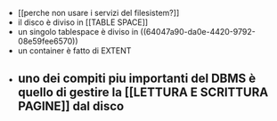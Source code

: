 - [[perche non usare i servizi del filesistem?]]
- il disco è diviso in [[TABLE SPACE]]
- un singolo tablespace è diviso in ((64047a90-da0e-4420-9792-08e59fee6570))
- un container è fatto di EXTENT
- uno dei compiti piu importanti del DBMS è quello di gestire la [[LETTURA E SCRITTURA PAGINE]] dal disco
	-